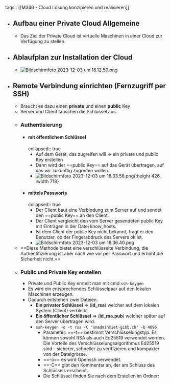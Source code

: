 tags:: [[M346 - Cloud Lösung konzipieren und realisieren]]

- ## Aufbau einer Private Cloud Allgemeine
	- Das Ziel der Private Cloud ist virtuelle Maschinen in einer Cloud zur Verfügung zu stellen.
- ## Ablaufplan zur Installation der Cloud
	- ![Bildschirmfoto 2023-12-03 um 18.12.50.png](../assets/Bildschirmfoto_2023-12-03_um_18.12.50_1701623573553_0.png)
- ## Remote Verbindung einrichten (Fernzugriff per SSH)
	- Braucht es dazu einen **private** und einen **public** Key
	- Server und Client tauschen die Schlüssel aus.
	- ### Authentisierung
		- #### mit öffentlichem Schlüssel
		  collapsed:: true
			- Auf dem Gerät, das zugreifen will => ein private und public Key erstellen
			- Dann wird der ==public Key== auf das Gerät übertragen, auf das wir zukünftig zugreifen wollen.
			- ![Bildschirmfoto 2023-12-03 um 18.33.56.png](../assets/Bildschirmfoto_2023-12-03_um_18.33.56_1701624838642_0.png){:height 426, :width 718}
		- #### mittels Passworts
		  collapsed:: true
			- Der Client baut eine Verbindung zum Server auf und sendet den ==public Key== an den Client.
			- Der Client vergleicht den vom Server gesendeten public Key mit Einträgen in der Datei know_hosts.
			- Ist dem Client der public Key nicht bekannt, fragt er den Benutzer, ob der Fingerabdruck des Servers ok ist.
			- ![Bildschirmfoto 2023-12-03 um 18.36.40.png](../assets/Bildschirmfoto_2023-12-03_um_18.36.40_1701625001606_0.png)
	- ==Diese Methode bietet eine verschlüsselte Verbindung, die Authentifizierung ist aber nach wie vor per Passwort und erhöht die Sicherheit nicht.==
	- ### Public und Private Key erstellen
		- Private und Public Key erstellt man mit cmd `ssh-keygen`
		- Es wird ein entsprechendes Schlüsselpaar auf den lokalen Maschinen erzeugen.
		- Dadurch entstehen zwei Dateien.
			- **Ein privater Schlüssel** => (**id_rsa**) welcher auf dem lokalen System (Client) verbleibt
			- **Ein öffentlicher Schlüssel** => (**id_rsa.pub**) welcher später auf den Server übertragen wird.
			- `ssh-keygen -o -t rsa -C "vmadmin@iet-gibb.ch" -b 4096`
				- Parameter:
				  ==-t== bestimmt Verschlüsselungstyp. Es können sowohl RSA als auch Ed25519 verwendet werden. Die Vorteile des Verschlüsselungsalgorithmus Ed25519 sind - sicherer, schneller zu verifizieren und kompakter von der Dateigrösse.
				- ==-o== es wird Openssh verwendet.
				- ==-C== gibt den Kommentar an, der am Schluss des Schlüssels erscheint.
				- Die Schlüssel finden Sie nach dem Erstellen im Ordner: